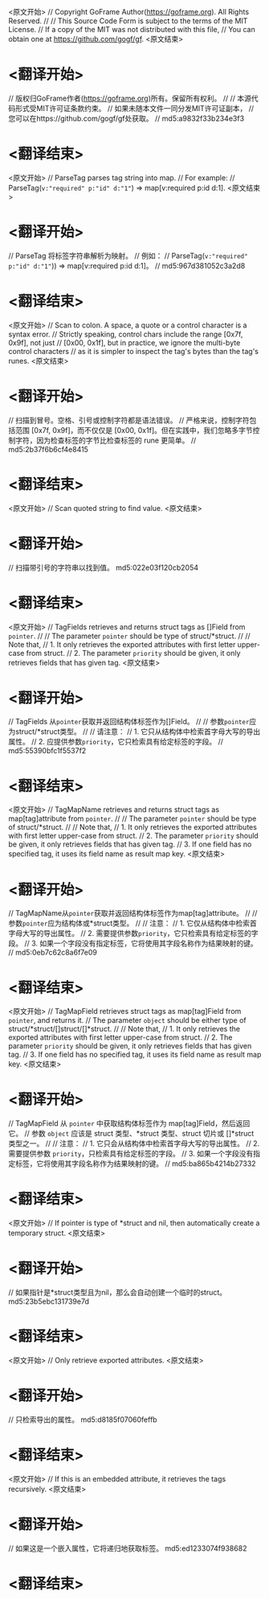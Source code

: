 
<原文开始>
// Copyright GoFrame Author(https://goframe.org). All Rights Reserved.
//
// This Source Code Form is subject to the terms of the MIT License.
// If a copy of the MIT was not distributed with this file,
// You can obtain one at https://github.com/gogf/gf.
<原文结束>

# <翻译开始>
// 版权归GoFrame作者(https://goframe.org)所有。保留所有权利。
//
// 本源代码形式受MIT许可证条款约束。
// 如果未随本文件一同分发MIT许可证副本，
// 您可以在https://github.com/gogf/gf处获取。
// md5:a9832f33b234e3f3
# <翻译结束>


<原文开始>
// ParseTag parses tag string into map.
// For example:
// ParseTag(`v:"required" p:"id" d:"1"`) => map[v:required p:id d:1].
<原文结束>

# <翻译开始>
// ParseTag 将标签字符串解析为映射。
// 例如：
// ParseTag(`v:"required" p:"id" d:"1"`)) => map[v:required p:id d:1]。
// md5:967d381052c3a2d8
# <翻译结束>


<原文开始>
		// Scan to colon. A space, a quote or a control character is a syntax error.
		// Strictly speaking, control chars include the range [0x7f, 0x9f], not just
		// [0x00, 0x1f], but in practice, we ignore the multi-byte control characters
		// as it is simpler to inspect the tag's bytes than the tag's runes.
<原文结束>

# <翻译开始>
// 扫描到冒号。空格、引号或控制字符都是语法错误。
// 严格来说，控制字符包括范围 [0x7f, 0x9f]，而不仅仅是 [0x00, 0x1f]。但在实践中，我们忽略多字节控制字符，因为检查标签的字节比检查标签的 rune 更简单。
// md5:2b37f6b6cf4e8415
# <翻译结束>


<原文开始>
// Scan quoted string to find value.
<原文结束>

# <翻译开始>
// 扫描带引号的字符串以找到值。 md5:022e03f120cb2054
# <翻译结束>


<原文开始>
// TagFields retrieves and returns struct tags as []Field from `pointer`.
//
// The parameter `pointer` should be type of struct/*struct.
//
// Note that,
// 1. It only retrieves the exported attributes with first letter upper-case from struct.
// 2. The parameter `priority` should be given, it only retrieves fields that has given tag.
<原文结束>

# <翻译开始>
// TagFields 从`pointer`获取并返回结构体标签作为[]Field。
//
// 参数`pointer`应为struct/*struct类型。
//
// 请注意：
// 1. 它只从结构体中检索首字母大写的导出属性。
// 2. 应提供参数`priority`，它只检索具有给定标签的字段。
// md5:55390bfc1f5537f2
# <翻译结束>


<原文开始>
// TagMapName retrieves and returns struct tags as map[tag]attribute from `pointer`.
//
// The parameter `pointer` should be type of struct/*struct.
//
// Note that,
// 1. It only retrieves the exported attributes with first letter upper-case from struct.
// 2. The parameter `priority` should be given, it only retrieves fields that has given tag.
// 3. If one field has no specified tag, it uses its field name as result map key.
<原文结束>

# <翻译开始>
// TagMapName从`pointer`获取并返回结构体标签作为map[tag]attribute。
// 
// 参数`pointer`应为结构体或*struct类型。
// 
// 注意：
// 1. 它仅从结构体中检索首字母大写的导出属性。
// 2. 需要提供参数`priority`，它只检索具有给定标签的字段。
// 3. 如果一个字段没有指定标签，它将使用其字段名称作为结果映射的键。
// md5:0eb7c62c8a6f7e09
# <翻译结束>


<原文开始>
// TagMapField retrieves struct tags as map[tag]Field from `pointer`, and returns it.
// The parameter `object` should be either type of struct/*struct/[]struct/[]*struct.
//
// Note that,
// 1. It only retrieves the exported attributes with first letter upper-case from struct.
// 2. The parameter `priority` should be given, it only retrieves fields that has given tag.
// 3. If one field has no specified tag, it uses its field name as result map key.
<原文结束>

# <翻译开始>
// TagMapField 从 `pointer` 中获取结构体标签作为 map[tag]Field，然后返回它。
// 参数 `object` 应该是 struct 类型、*struct 类型、struct 切片或 []*struct 类型之一。
// 
// 注意：
// 1. 它只会从结构体中检索首字母大写的导出属性。
// 2. 需要提供参数 `priority`，只检索具有给定标签的字段。
// 3. 如果一个字段没有指定标签，它将使用其字段名称作为结果映射的键。
// md5:ba865b4214b27332
# <翻译结束>


<原文开始>
// If pointer is type of *struct and nil, then automatically create a temporary struct.
<原文结束>

# <翻译开始>
// 如果指针是*struct类型且为nil，那么会自动创建一个临时的struct。 md5:23b5ebc131739e7d
# <翻译结束>


<原文开始>
// Only retrieve exported attributes.
<原文结束>

# <翻译开始>
// 只检索导出的属性。 md5:d8185f07060feffb
# <翻译结束>


<原文开始>
// If this is an embedded attribute, it retrieves the tags recursively.
<原文结束>

# <翻译开始>
// 如果这是一个嵌入属性，它将递归地获取标签。 md5:ed1233074f938682
# <翻译结束>

